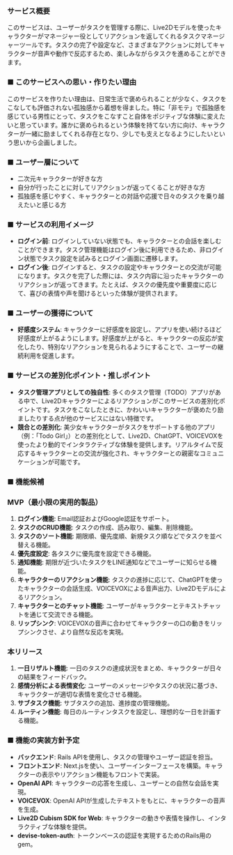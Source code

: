 ### サービス概要

このサービスは、ユーザーがタスクを管理する際に、Live2Dモデルを使ったキャラクターがマネージャー役としてリアクションを返してくれるタスクマネージャーツールです。タスクの完了や設定など、さまざまなアクションに対してキャラクターが音声や動作で反応するため、楽しみながらタスクを進めることができます。

### ■ このサービスへの思い・作りたい理由

このサービスを作りたい理由は、日常生活で褒められることが少なく、タスクをこなしても評価されない孤独感から着想を得ました。特に「非モテ」で孤独感を感じている男性にとって、タスクをこなすこと自体をポジティブな体験に変えたいと思っています。誰かに褒められるという体験を持てない方に向け、キャラクターが一緒に励ましてくれる存在となり、少しでも支えとなるようにしたいという思いから企画しました。

### ■ ユーザー層について

- 二次元キャラクターが好きな方
- 自分が行ったことに対してリアクションが返ってくることが好きな方
- 孤独感を感じやすく、キャラクターとの対話や応援で日々のタスクを乗り越えたいと感じる方

### ■ サービスの利用イメージ

- **ログイン前**: ログインしていない状態でも、キャラクターとの会話を楽しむことができます。タスク管理機能はログイン後に利用できるため、非ログイン状態でタスク設定を試みるとログイン画面に遷移します。
- **ログイン後**: ログインすると、タスクの設定やキャラクターとの交流が可能になります。タスクを完了した際には、タスク内容に沿ったキャラクターのリアクションが返ってきます。たとえば、タスクの優先度や重要度に応じて、喜びの表情や声を聞けるといった体験が提供されます。

### ■ ユーザーの獲得について

- **好感度システム**: キャラクターに好感度を設定し、アプリを使い続けるほど好感度が上がるようにします。好感度が上がると、キャラクターの反応が変化したり、特別なリアクションを見られるようにすることで、ユーザーの継続利用を促進します。

### ■ サービスの差別化ポイント・推しポイント

- **タスク管理アプリとしての独自性**: 多くのタスク管理（TODO）アプリがある中で、Live2Dキャラクターによるリアクションがこのサービスの差別化ポイントです。タスクをこなしたときに、かわいいキャラクターが褒めたり励ましたりする点が他のサービスにはない特徴です。
- **競合との差別化**: 美少女キャラクターがタスクをサポートする他のアプリ（例：「Todo Girl」）との差別化として、Live2D、ChatGPT、VOICEVOXを使ったより動的でインタラクティブな体験を提供します。リアルタイムで反応するキャラクターとの交流が強化され、キャラクターとの親密なコミュニケーションが可能です。

### ■ 機能候補

### MVP（最小限の実用的製品）

1. **ログイン機能**: Email認証およびGoogle認証をサポート。
2. **タスクのCRUD機能**: タスクの作成、読み取り、編集、削除機能。
3. **タスクのソート機能**: 期限順、優先度順、新規タスク順などでタスクを並べ替える機能。
4. **優先度設定**: 各タスクに優先度を設定できる機能。
5. **通知機能**: 期限が近づいたタスクをLINE通知などでユーザーに知らせる機能。
6. **キャラクターのリアクション機能**: タスクの進捗に応じて、ChatGPTを使ったキャラクターの会話生成、VOICEVOXによる音声出力、Live2Dモデルによるリアクション。
7. **キャラクターとのチャット機能**: ユーザーがキャラクターとテキストチャットを通じて交流できる機能。
8. **リップシンク**: VOICEVOXの音声に合わせてキャラクターの口の動きをリップシンクさせ、より自然な反応を実現。

### 本リリース

1. **一日リザルト機能**: 一日のタスクの達成状況をまとめ、キャラクターが日々の結果をフィードバック。
2. **感情分析による表情変化**: ユーザーのメッセージやタスクの状況に基づき、キャラクターが適切な表情を変化させる機能。
3. **サブタスク機能**: サブタスクの追加、進捗度の管理機能。
4. **ルーティン機能**: 毎日のルーティンタスクを設定し、理想的な一日を計画する機能。

### ■ 機能の実装方針予定

- **バックエンド**: Rails APIを使用し、タスクの管理やユーザー認証を担当。
- **フロントエンド**: Next.jsを使い、ユーザーインターフェースを構築。キャラクターの表示やリアクション機能もフロントで実装。
- **OpenAI API**: キャラクターの応答を生成し、ユーザーとの自然な会話を実現。
- **VOICEVOX**: OpenAI APIが生成したテキストをもとに、キャラクターの音声を生成。
- **Live2D Cubism SDK for Web**: キャラクターの動きや表情を操作し、インタラクティブな体験を提供。
- **devise-token-auth**: トークンベースの認証を実現するためのRails用のgem。